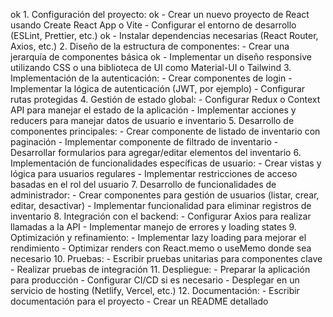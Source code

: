 ok    1. Configuración del proyecto:
ok    - Crear un nuevo proyecto de React usando Create React App o Vite
    - Configurar el entorno de desarrollo (ESLint, Prettier, etc.)
ok    - Instalar dependencias necesarias (React Router, Axios, etc.)
    2. Diseño de la estructura de componentes:
    - Crear una jerarquía de componentes básica
ok    - Implementar un diseño responsive utilizando CSS o una biblioteca de UI como Material-UI o Tailwind
    3. Implementación de la autenticación:
    - Crear componentes de login
    - Implementar la lógica de autenticación (JWT, por ejemplo)
    - Configurar rutas protegidas
    4. Gestión de estado global:
    - Configurar Redux o Context API para manejar el estado de la aplicación
    - Implementar acciones y reducers para manejar datos de usuario e inventario
    5. Desarrollo de componentes principales:
    - Crear componente de listado de inventario con paginación
    - Implementar componente de filtrado de inventario
    - Desarrollar formularios para agregar/editar elementos del inventario
    6. Implementación de funcionalidades específicas de usuario:
    - Crear vistas y lógica para usuarios regulares
    - Implementar restricciones de acceso basadas en el rol del usuario
    7. Desarrollo de funcionalidades de administrador:
    - Crear componentes para gestión de usuarios (listar, crear, editar, desactivar)
    - Implementar funcionalidad para eliminar registros de inventario
    8. Integración con el backend:
    - Configurar Axios para realizar llamadas a la API
    - Implementar manejo de errores y loading states
    9. Optimización y refinamiento:
    - Implementar lazy loading para mejorar el rendimiento
    - Optimizar renders con React.memo o useMemo donde sea necesario
    10. Pruebas:
    - Escribir pruebas unitarias para componentes clave
    - Realizar pruebas de integración
    11. Despliegue:
    - Preparar la aplicación para producción
    - Configurar CI/CD si es necesario
    - Desplegar en un servicio de hosting (Netlify, Vercel, etc.)
    12. Documentación:
    - Escribir documentación para el proyecto
    - Crear un README detallado
